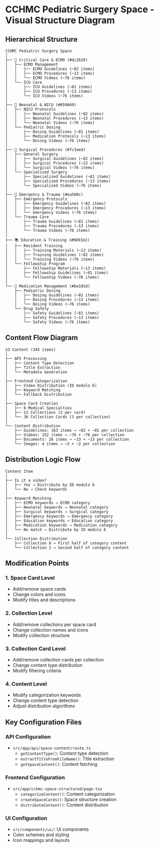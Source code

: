 # CCHMC Pediatric Surgery Space - Visual Structure Diagram

## Hierarchical Structure

```
CCHMC Pediatric Surgery Space
│
├── 🏥 Critical Care & ECMO (#dc2626)
│   ├── ECMO Management
│   │   ├── ECMO Guidelines (~82 items)
│   │   ├── ECMO Procedures (~13 items)
│   │   └── ECMO Videos (~76 items)
│   └── ICU Care
│       ├── ICU Guidelines (~81 items)
│       ├── ICU Procedures (~13 items)
│       └── ICU Videos (~76 items)
│
├── 👶 Neonatal & NICU (#059669)
│   ├── NICU Protocols
│   │   ├── Neonatal Guidelines (~82 items)
│   │   ├── Neonatal Procedures (~13 items)
│   │   └── Neonatal Videos (~76 items)
│   └── Pediatric Dosing
│       ├── Dosing Guidelines (~81 items)
│       ├── Medication Protocols (~13 items)
│       └── Dosing Videos (~76 items)
│
├── 🔪 Surgical Procedures (#7c3aed)
│   ├── General Surgery
│   │   ├── Surgical Guidelines (~82 items)
│   │   ├── Surgical Procedures (~13 items)
│   │   └── Surgical Videos (~76 items)
│   └── Specialized Surgery
│       ├── Specialized Guidelines (~81 items)
│       ├── Specialized Procedures (~13 items)
│       └── Specialized Videos (~76 items)
│
├── 🚨 Emergency & Trauma (#ea580c)
│   ├── Emergency Protocols
│   │   ├── Emergency Guidelines (~82 items)
│   │   ├── Emergency Procedures (~13 items)
│   │   └── Emergency Videos (~76 items)
│   └── Trauma Care
│       ├── Trauma Guidelines (~81 items)
│       ├── Trauma Procedures (~13 items)
│       └── Trauma Videos (~76 items)
│
├── 📚 Education & Training (#0891b2)
│   ├── Resident Training
│   │   ├── Training Materials (~13 items)
│   │   ├── Training Guidelines (~82 items)
│   │   └── Training Videos (~76 items)
│   └── Fellowship Program
│       ├── Fellowship Materials (~13 items)
│       ├── Fellowship Guidelines (~81 items)
│       └── Fellowship Videos (~76 items)
│
└── 💊 Medication Management (#be185d)
    ├── Pediatric Dosing
    │   ├── Dosing Guidelines (~82 items)
    │   ├── Dosing Procedures (~13 items)
    │   └── Dosing Videos (~76 items)
    └── Drug Safety
        ├── Safety Guidelines (~81 items)
        ├── Safety Procedures (~13 items)
        └── Safety Videos (~76 items)
```

## Content Flow Diagram

```
S3 Content (345 items)
│
├── API Processing
│   ├── Content Type Detection
│   ├── Title Extraction
│   └── Metadata Generation
│
├── Frontend Categorization
│   ├── Video Distribution (ID modulo 6)
│   ├── Keyword Matching
│   └── Fallback Distribution
│
├── Space Card Creation
│   ├── 6 Medical Specialties
│   ├── 12 Collections (2 per card)
│   └── 36 Collection Cards (3 per collection)
│
└── Content Distribution
    ├── Guidelines: 163 items → ~82 + ~81 per collection
    ├── Videos: 152 items → ~76 + ~76 per collection
    ├── Documents: 26 items → ~13 + ~13 per collection
    └── Images: 4 items → ~2 + ~2 per collection
```

## Distribution Logic Flow

```
Content Item
│
├── Is it a video?
│   ├── Yes → Distribute by ID modulo 6
│   └── No → Check keywords
│
├── Keyword Matching
│   ├── ECMO keywords → ECMO category
│   ├── Neonatal keywords → Neonatal category
│   ├── Surgical keywords → Surgical category
│   ├── Emergency keywords → Emergency category
│   ├── Education keywords → Education category
│   ├── Medication keywords → Medication category
│   └── No match → Distribute by ID modulo 6
│
└── Collection Distribution
    ├── Collection 0 → First half of category content
    └── Collection 1 → Second half of category content
```

## Modification Points

### 1. Space Card Level
- Add/remove space cards
- Change colors and icons
- Modify titles and descriptions

### 2. Collection Level
- Add/remove collections per space card
- Change collection names and icons
- Modify collection structure

### 3. Collection Card Level
- Add/remove collection cards per collection
- Change content type distribution
- Modify filtering criteria

### 4. Content Level
- Modify categorization keywords
- Change content type detection
- Adjust distribution algorithms

## Key Configuration Files

### API Configuration
- `src/app/api/space-content/route.ts`
  - `getContentType()`: Content type detection
  - `extractTitleFromFileName()`: Title extraction
  - `getSpaceContent()`: Content fetching

### Frontend Configuration
- `src/app/cchmc-space-structured/page.tsx`
  - `categorizeContent()`: Content categorization
  - `createSpaceCards()`: Space structure creation
  - `distributeContent()`: Content distribution

### UI Configuration
- `src/components/ui/`: UI components
- Color schemes and styling
- Icon mappings and layouts

